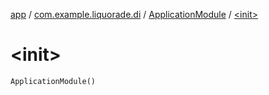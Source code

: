 [app](../../index.md) / [com.example.liquorade.di](../index.md) / [ApplicationModule](index.md) / [&lt;init&gt;](./-init-.md)

# &lt;init&gt;

`ApplicationModule()`